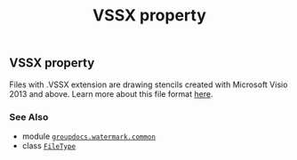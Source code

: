 ﻿---
title: VSSX property
second_title: GroupDocs.Watermark for Python via .NET API References
description: 
type: docs
url: /python-net/groupdocs.watermark.common/filetype/vssx/
is_root: false
weight: 500
---

## VSSX property


Files with .VSSX extension are drawing stencils created with Microsoft Visio 2013 and above.
Learn more about this file format
[here](https://wiki.fileformat.com/image/vssx/).

### See Also
* module [`groupdocs.watermark.common`](../../)
* class [`FileType`](/watermark/python-net/groupdocs.watermark.common/filetype)
